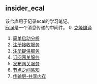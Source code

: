 ## insider_ecal
 该仓库用于记录ecal的学习笔记。  
[Ecal](https://github.com/eclipse-ecal/ecal/)是一个消息传递的中间件。
0. [克隆编译]()  
1. [简单启动分析]()  
2. [注册接收服务](https://github.com/KanonWY/insider_ecal/blob/main/doc/%E6%B3%A8%E5%86%8C%E6%8E%A5%E6%94%B6%E6%9C%8D%E5%8A%A1.md)  
3. [注册提供服务](https://github.com/KanonWY/insider_ecal/blob/main/doc/%E6%B3%A8%E5%86%8C%E6%8F%90%E4%BE%9B%E6%9C%8D%E5%8A%A1.md)  
4. [订阅网关服务](https://github.com/KanonWY/insider_ecal/blob/main/doc/%E8%AE%A2%E9%98%85%E7%BD%91%E5%85%B3%E6%9C%8D%E5%8A%A1.md)  
5. [发布网关服务](https://github.com/KanonWY/insider_ecal/blob/main/doc/%E5%8F%91%E5%B8%83%E7%BD%91%E5%85%B3%E6%9C%8D%E5%8A%A1.md)  
6. [节点之间感知](https://github.com/KanonWY/insider_ecal/blob/main/doc/%E8%8A%82%E7%82%B9%E4%B9%8B%E9%97%B4%E4%BA%92%E7%9B%B8%E6%84%9F%E7%9F%A5.md)  
7. [传输层-共享内存](https://github.com/KanonWY/insider_ecal/blob/main/doc/%E4%BC%A0%E8%BE%93%E5%B1%82_%E5%85%B1%E4%BA%AB%E5%86%85%E5%AD%98.md)  
